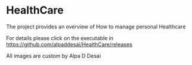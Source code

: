 # HealthCare

The project provides an overview of How to manage personal Healthcare

For details please click on the executable in https://github.com/alpaddesai/HealthCare/releases

 All images are custom by Alpa D Desai
